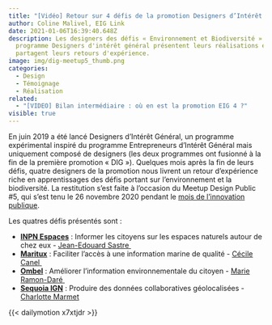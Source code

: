 ```yaml
---
title: "[Vidéo] Retour sur 4 défis de la promotion Designers d’Intérêt Général"
author: Coline Malivel, EIG Link
date: 2021-01-06T16:39:40.648Z
description: Les designers des défis « Environnement et Biodiversité » du
  programme Designers d'intérêt général présentent leurs réalisations et
  partagent leurs retours d'expérience.
image: img/dig-meetup5_thumb.png
categories:
  - Design
  - Témoignage
  - Réalisation
related:
  - "[VIDEO] Bilan intermédiaire : où en est la promotion EIG 4 ?"
visible: true
---
```

En juin 2019 a été lancé Designers d’Intérêt Général, un programme expérimental inspiré du programme Entrepreneurs d’Intérêt Général mais uniquement composé de designers (les deux programmes ont fusionné à la fin de la première promotion « DIG »). Quelques mois après la fin de leurs défis, quatre designers de la promotion nous livrent un retour d’expérience riche en apprentissages des défis portant sur l’environnement et la biodiversité. La restitution s’est faite à l’occasion du Meetup Design Public #5, qui s’est tenu le 26 novembre 2020 pendant le [mois de l’innovation publique](https://www.modernisation.gouv.fr/mois-innovation-publique/).

Les quatres défis présentés sont :

* **[INPN Espaces](https://entrepreneur-interet-general.etalab.gouv.fr/defis/2019/inpn-espaces.html)** : Informer les citoyens sur les espaces naturels autour de chez eux - [Jean-Edouard Sastre](https://entrepreneur-interet-general.etalab.gouv.fr/communaute/2019/jean-edouard-sastre.html)[ ](https://entrepreneur-interet-general.etalab.gouv.fr/communaute/2019/jean-edouard-sastre.html)
* **[Maritux](https://entrepreneur-interet-general.etalab.gouv.fr/defis/2019/maritux.html)** : Faciliter l’accès à une information marine de qualité - [Cécile Canel](https://entrepreneur-interet-general.etalab.gouv.fr/communaute/2019/cecile-canel.html)[ ](https://entrepreneur-interet-general.etalab.gouv.fr/communaute/2019/cecile-canel.html)
* **[Ombel](https://entrepreneur-interet-general.etalab.gouv.fr/defis/2019/sequoia-cgdd.html)** : Améliorer l’information environnementale du citoyen - [Marie Ramon-Daré](https://entrepreneur-interet-general.etalab.gouv.fr/communaute/2019/marie-ramon-dare.html)[ ](https://entrepreneur-interet-general.etalab.gouv.fr/communaute/2019/marie-ramon-dare.html)
* **[Sequoia IGN](https://entrepreneur-interet-general.etalab.gouv.fr/defis/2019/sequoia-ign.html)** : Produire des données collaboratives géolocalisées - [Charlotte Marmet](https://entrepreneur-interet-general.etalab.gouv.fr/communaute/2019/charlotte-marmet.html)[](https://entrepreneur-interet-general.etalab.gouv.fr/communaute/2019/charlotte-marmet.html)

{{< dailymotion x7xtjdr >}}
